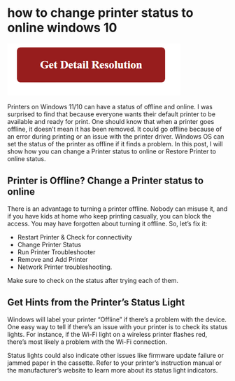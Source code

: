 # how to change printer status to online windows 10 

[![how to change printer status to online windows 10](gett-detail.png)](https://icncomputer.com/how-to-change-printer-status-to-online-windows-10-site-microsoft-com/)

Printers on Windows 11/10 can have a status of offline and online. I was surprised to find that because everyone wants their default printer to be available and ready for print. One should know that when a printer goes offline, it doesn’t mean it has been removed. It could go offline because of an error during printing or an issue with the printer driver. Windows OS can set the status of the printer as offline if it finds a problem. In this post, I will show how you can change a Printer status to online or Restore Printer to online status.

## Printer is Offline? Change a Printer status to online

There is an advantage to turning a printer offline. Nobody can misuse it, and if you have kids at home who keep printing casually, you can block the access. You may have forgotten about turning it offline. So, let’s fix it:

* Restart Printer & Check for connectivity
* Change Printer Status
* Run Printer Troubleshooter
* Remove and Add Printer
* Network Printer troubleshooting.

Make sure to check on the status after trying each of them.

## Get Hints from the Printer’s Status Light

Windows will label your printer “Offline” if there’s a problem with the device. One easy way to tell if there’s an issue with your printer is to check its status lights. For instance, if the Wi-Fi light on a wireless printer flashes red, there’s most likely a problem with the Wi-Fi connection.

Status lights could also indicate other issues like firmware update failure or jammed paper in the cassette. Refer to your printer’s instruction manual or the manufacturer’s website to learn more about its status light indicators. 
